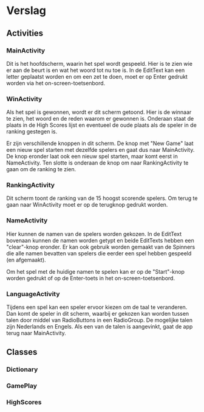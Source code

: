 # Verslag

## Activities

### MainActivity

Dit is het hoofdscherm, waarin het spel wordt gespeeld. Hier is te zien wie er aan de beurt is en wat het woord tot nu toe is. In de EditText kan een letter geplaatst worden en om een zet te doen, moet er op Enter gedrukt worden via het on-screen-toetsenbord.

### WinActivity

Als het spel is gewonnen, wordt er dit scherm getoond. Hier is de winnaar te zien, het woord en de reden waarom er gewonnen is. Onderaan staat de plaats in de High Scores lijst en eventueel de oude plaats als de speler in de ranking gestegen is. 

Er zijn verschillende knoppen in dit scherm. De knop met "New Game" laat een nieuw spel starten met dezelfde spelers en gaat dus naar MainActivity. De knop eronder laat ook een nieuw spel starten, maar komt eerst in NameActivity. Ten slotte is onderaan de knop om naar RankingActivity te gaan om de ranking te zien.

### RankingActivity

Dit scherm toont de ranking van de 15 hoogst scorende spelers. Om terug te gaan naar WinActivity moet er op de terugknop gedrukt worden.

### NameActivity

Hier kunnen de namen van de spelers worden gekozen. In de EditText bovenaan kunnen de namen worden getypt en beide EditTexts hebben een "clear"-knop eronder. Er kan ook gebruik worden gemaakt van de Spinners die alle namen bevatten van spelers die eerder een spel hebben gespeeld (en afgemaakt).

Om het spel met de huidige namen te spelen kan er op de "Start"-knop worden gedrukt of op de Enter-toets in het on-screen-toetsenbord.

### LanguageActivity

Tijdens een spel kan een speler ervoor kiezen om de taal te veranderen. Dan komt de speler in dit scherm, waarbij er gekozen kan worden tussen talen door middel van RadioButtons in een RadioGroup. De mogelijke talen zijn Nederlands en Engels. Als een van de talen is aangevinkt, gaat de app terug naar MainActivity.

## Classes

### Dictionary

### GamePlay

### HighScores


